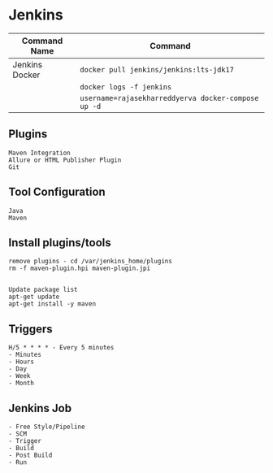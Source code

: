 # Jenkins
| Command Name   | Command                                             |
|----------------|-----------------------------------------------------|
| Jenkins Docker | `docker pull jenkins/jenkins:lts-jdk17`             |
|                | `docker logs -f jenkins`                            |
|                | `username=rajasekharreddyerva docker-compose up -d` |

## Plugins
    Maven Integration
    Allure or HTML Publisher Plugin
    Git

## Tool Configuration
    Java
    Maven

## Install plugins/tools
    remove plugins - cd /var/jenkins_home/plugins
    rm -f maven-plugin.hpi maven-plugin.jpi


    Update package list
    apt-get update
    apt-get install -y maven



## Triggers
    H/5 * * * * - Every 5 minutes
    - Minutes
    - Hours
    - Day
    - Week
    - Month

## Jenkins Job
    - Free Style/Pipeline
    - SCM
    - Trigger
    - Build
    - Post Build
    - Run

